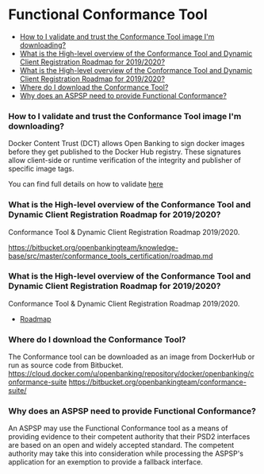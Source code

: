 # Functional Conformance Tool <!-- omit in toc -->
- [How to I validate and trust the Conformance Tool image I'm downloading?](#how-to-i-validate-and-trust-the-conformance-tool-image-im-downloading)
- [What is the High-level overview of the Conformance Tool and Dynamic Client Registration Roadmap for 2019/2020?](#what-is-the-high-level-overview-of-the-conformance-tool-and-dynamic-client-registration-roadmap-for-20192020)
- [What is the High-level overview of the Conformance Tool and Dynamic Client Registration Roadmap for 2019/2020?](#what-is-the-high-level-overview-of-the-conformance-tool-and-dynamic-client-registration-roadmap-for-20192020-1)
- [Where do I download the Conformance Tool?](#where-do-i-download-the-conformance-tool)
- [Why does an ASPSP need to provide Functional Conformance?](#why-does-an-aspsp-need-to-provide-functional-conformance)

### **How to I validate and trust the Conformance Tool image I'm downloading?**

Docker Content Trust (DCT) allows Open Banking to sign docker images before they get published to the Docker Hub registry. These signatures allow client-side or runtime verification of the integrity and publisher of specific image tags.

You can find full details on how to validate [here](https://bitbucket.org/openbankingteam/conformance-suite/src/develop/docs/docker_content_trust.md)

### **What is the High-level overview of the Conformance Tool and Dynamic Client Registration Roadmap for 2019/2020?**

Conformance Tool & Dynamic Client Registration Roadmap 2019/2020.

https://bitbucket.org/openbankingteam/knowledge-base/src/master/conformance_tools_certification/roadmap.md

### **What is the High-level overview of the Conformance Tool and Dynamic Client Registration Roadmap for 2019/2020?**

Conformance Tool & Dynamic Client Registration Roadmap 2019/2020.

- [Roadmap](./../roadmap.md)

### **Where do I download the Conformance Tool?**

The Conformance tool can be downloaded as an image from DockerHub or run as source code from Bitbucket.
https://cloud.docker.com/u/openbanking/repository/docker/openbanking/conformance-suite
https://bitbucket.org/openbankingteam/conformance-suite/

### **Why does an ASPSP need to provide Functional Conformance?**

An ASPSP may use the Functional Conformance tool as a means of providing evidence to their competent authority that their PSD2 interfaces are based on an open and widely accepted standard. The competent authority may take this into consideration while processing the ASPSP's application for an exemption to provide a fallback interface.
